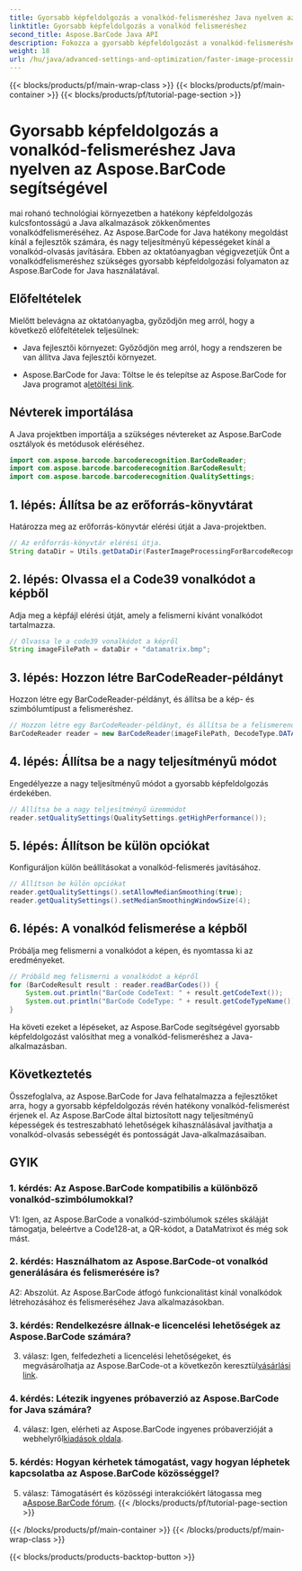 ```yaml
---
title: Gyorsabb képfeldolgozás a vonalkód-felismeréshez Java nyelven az Aspose.BarCode segítségével
linktitle: Gyorsabb képfeldolgozás a vonalkód felismeréshez
second_title: Aspose.BarCode Java API
description: Fokozza a gyorsabb képfeldolgozást a vonalkód-felismeréshez Java nyelven az Aspose.BarCode segítségével. Kövesse lépésről lépésre útmutatónkat a gyorsabb képfeldolgozás érdekében.
weight: 18
url: /hu/java/advanced-settings-and-optimization/faster-image-processing-barcode-recognition/
---
```


{{< blocks/products/pf/main-wrap-class >}}
{{< blocks/products/pf/main-container >}}
{{< blocks/products/pf/tutorial-page-section >}}

# Gyorsabb képfeldolgozás a vonalkód-felismeréshez Java nyelven az Aspose.BarCode segítségével


mai rohanó technológiai környezetben a hatékony képfeldolgozás kulcsfontosságú a Java alkalmazások zökkenőmentes vonalkódfelismeréséhez. Az Aspose.BarCode for Java hatékony megoldást kínál a fejlesztők számára, és nagy teljesítményű képességeket kínál a vonalkód-olvasás javítására. Ebben az oktatóanyagban végigvezetjük Önt a vonalkódfelismeréshez szükséges gyorsabb képfeldolgozási folyamaton az Aspose.BarCode for Java használatával.

## Előfeltételek

Mielőtt belevágna az oktatóanyagba, győződjön meg arról, hogy a következő előfeltételek teljesülnek:

- Java fejlesztői környezet: Győződjön meg arról, hogy a rendszeren be van állítva Java fejlesztői környezet.

-  Aspose.BarCode for Java: Töltse le és telepítse az Aspose.BarCode for Java programot a[letöltési link](https://releases.aspose.com/barcode/java/).

## Névterek importálása

A Java projektben importálja a szükséges névtereket az Aspose.BarCode osztályok és metódusok eléréséhez.

```java
import com.aspose.barcode.barcoderecognition.BarCodeReader;
import com.aspose.barcode.barcoderecognition.BarCodeResult;
import com.aspose.barcode.barcoderecognition.QualitySettings;


```

## 1. lépés: Állítsa be az erőforrás-könyvtárat

Határozza meg az erőforrás-könyvtár elérési útját a Java-projektben.

```java
// Az erőforrás-könyvtár elérési útja.
String dataDir = Utils.getDataDir(FasterImageProcessingForBarcodeRecognition.class) + "BarcodeReader/advanced_features/";
```

## 2. lépés: Olvassa el a Code39 vonalkódot a képből

Adja meg a képfájl elérési útját, amely a felismerni kívánt vonalkódot tartalmazza.

```java
// Olvassa le a code39 vonalkódot a képről
String imageFilePath = dataDir + "datamatrix.bmp";
```

## 3. lépés: Hozzon létre BarCodeReader-példányt

Hozzon létre egy BarCodeReader-példányt, és állítsa be a kép- és szimbólumtípust a felismeréshez.

```java
// Hozzon létre egy BarCodeReader-példányt, és állítsa be a felismerendő kép- és szimbólumtípust
BarCodeReader reader = new BarCodeReader(imageFilePath, DecodeType.DATA_MATRIX);
```

## 4. lépés: Állítsa be a nagy teljesítményű módot

Engedélyezze a nagy teljesítményű módot a gyorsabb képfeldolgozás érdekében.

```java
// Állítsa be a nagy teljesítményű üzemmódot
reader.setQualitySettings(QualitySettings.getHighPerformance());
```

## 5. lépés: Állítson be külön opciókat

Konfiguráljon külön beállításokat a vonalkód-felismerés javításához.

```java
// Állítson be külön opciókat
reader.getQualitySettings().setAllowMedianSmoothing(true);
reader.getQualitySettings().setMedianSmoothingWindowSize(4);
```

## 6. lépés: A vonalkód felismerése a képből

Próbálja meg felismerni a vonalkódot a képen, és nyomtassa ki az eredményeket.

```java
// Próbáld meg felismerni a vonalkódot a képről
for (BarCodeResult result : reader.readBarCodes()) {
    System.out.println("BarCode CodeText: " + result.getCodeText());
    System.out.println("BarCode CodeType: " + result.getCodeTypeName());
}
```

Ha követi ezeket a lépéseket, az Aspose.BarCode segítségével gyorsabb képfeldolgozást valósíthat meg a vonalkód-felismeréshez a Java-alkalmazásban.

## Következtetés

Összefoglalva, az Aspose.BarCode for Java felhatalmazza a fejlesztőket arra, hogy a gyorsabb képfeldolgozás révén hatékony vonalkód-felismerést érjenek el. Az Aspose.BarCode által biztosított nagy teljesítményű képességek és testreszabható lehetőségek kihasználásával javíthatja a vonalkód-olvasás sebességét és pontosságát Java-alkalmazásaiban.

## GYIK

### 1. kérdés: Az Aspose.BarCode kompatibilis a különböző vonalkód-szimbólumokkal?

V1: Igen, az Aspose.BarCode a vonalkód-szimbólumok széles skáláját támogatja, beleértve a Code128-at, a QR-kódot, a DataMatrixot és még sok mást.

### 2. kérdés: Használhatom az Aspose.BarCode-ot vonalkód generálására és felismerésére is?

A2: Abszolút. Az Aspose.BarCode átfogó funkcionalitást kínál vonalkódok létrehozásához és felismeréséhez Java alkalmazásokban.

### 3. kérdés: Rendelkezésre állnak-e licencelési lehetőségek az Aspose.BarCode számára?

 3. válasz: Igen, felfedezheti a licencelési lehetőségeket, és megvásárolhatja az Aspose.BarCode-ot a következőn keresztül[vásárlási link](https://purchase.aspose.com/buy).

### 4. kérdés: Létezik ingyenes próbaverzió az Aspose.BarCode for Java számára?

4. válasz: Igen, elérheti az Aspose.BarCode ingyenes próbaverzióját a webhelyről[kiadások oldala](https://releases.aspose.com/).

### 5. kérdés: Hogyan kérhetek támogatást, vagy hogyan léphetek kapcsolatba az Aspose.BarCode közösséggel?

 5. válasz: Támogatásért és közösségi interakciókért látogassa meg a[Aspose.BarCode fórum](https://forum.aspose.com/c/barcode/13).
{{< /blocks/products/pf/tutorial-page-section >}}

{{< /blocks/products/pf/main-container >}}
{{< /blocks/products/pf/main-wrap-class >}}

{{< blocks/products/products-backtop-button >}}
